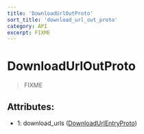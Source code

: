 ```yaml
---
title: 'DownloadUrlOutProto'
sort_title: 'download_url_out_proto'
category: API
excerpt: FIXME
---
```


# DownloadUrlOutProto

> FIXME

## Attributes:

- 1: download_urls ([DownloadUrlEntryProto](../DownloadUrlEntryProto/)) 

